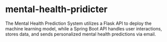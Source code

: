 # mental-health-pridicter
 The Mental Health Prediction System utilizes a Flask API to deploy the machine learning model, while a Spring Boot API handles user interactions, stores data, and sends personalized mental health predictions via email.
